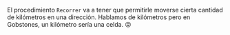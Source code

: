 El procedimiento `Recorrer` va a tener que permitirle moverse cierta cantidad de kilómetros en una dirección. Hablamos de kilómetros pero en Gobstones, un kilómetro sería una celda. :stuck_out_tongue_closed_eyes: